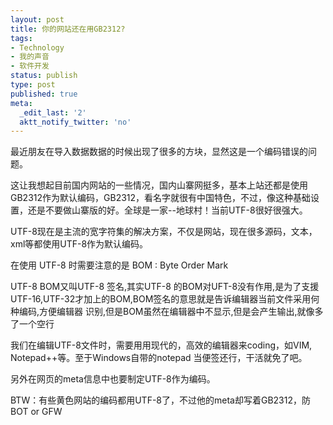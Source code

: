 ```yaml
---
layout: post
title: 你的网站还在用GB2312?
tags:
- Technology
- 我的声音
- 软件开发
status: publish
type: post
published: true
meta:
  _edit_last: '2'
  aktt_notify_twitter: 'no'
---
```

最近朋友在导入数据数据的时候出现了很多的方块，显然这是一个编码错误的问题。

这让我想起目前国内网站的一些情况，国内山寨网挺多，基本上站还都是使用GB2312作为默认编码，GB2312，看名字就很有中国特色，不过，像这种基础设置，还是不要做山寨版的好。全球是一家--地球村！当前UTF-8很好很强大。

UTF-8现在是主流的宽字符集的解决方案，不仅是网站，现在很多源码，文本，xml等都使用UTF-8作为默认编码。

在使用 UTF-8 时需要注意的是 BOM : Byte Order Mark

UTF-8 BOM又叫UTF-8 签名,其实UTF-8 的BOM对UFT-8没有作用,是为了支援UTF-16,UTF-32才加上的BOM,BOM签名的意思就是告诉编辑器当前文件采用何种编码,方便编辑器 识别,但是BOM虽然在编辑器中不显示,但是会产生输出,就像多了一个空行

我们在编辑UTF-8文件时，需要用用现代的，高效的编辑器来coding，如VIM, Notepad++等。至于Windows自带的notepad 当便签还行，干活就免了吧。

另外在网页的meta信息中也要制定UTF-8作为编码。

BTW：有些黄色网站的编码都用UTF-8了，不过他的meta却写着GB2312，防BOT or GFW
